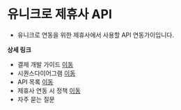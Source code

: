 # 유니크로 제휴사 API

* 유니크로 연동을 위한 제휴사에서 사용할 API 연동가이입니다.

**상세 링크**

* 결제 개발 가이드 [이동](unicro-api-guide/APIIntro.md)
* 시퀀스다이어그램 [이동](unicro-api-guide/MainBusinessDesign.md)
* API 목록 [이동](unicro-api-guide/api/README.md)
* 제휴사 연동 시 정책 [이동](unicro-api-guide/Policy.md)
* 자주 묻는 질문
